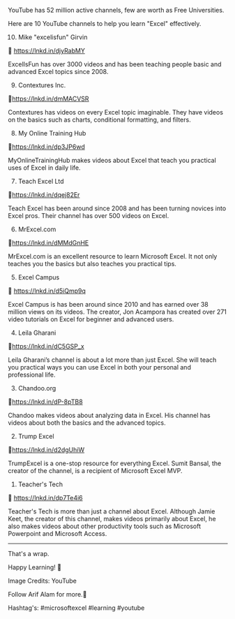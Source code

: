   YouTube has 52 million active channels, few are worth as Free Universities.

Here are 10 YouTube channels to help you learn "Excel" effectively.

10. Mike "excelisfun" Girvin

📍 https://lnkd.in/djyRabMY

ExcelIsFun has over 3000 videos and has been teaching people basic and advanced Excel topics since 2008.

9. Contextures Inc.

📍https://lnkd.in/dmMACVSR

Contextures has videos on every Excel topic imaginable. They have videos on the basics such as charts, conditional formatting, and filters.

8. My Online Training Hub

📍https://lnkd.in/dp3JP6wd

MyOnlineTrainingHub makes videos about Excel that teach you practical uses of Excel in daily life.

7. Teach Excel Ltd

📍https://lnkd.in/dqej82Er

Teach Excel has been around since 2008 and has been turning novices into Excel pros. Their channel has over 500 videos on Excel.

6. MrExcel.com

📍https://lnkd.in/dMMdGnHE

MrExcel.com is an excellent resource to learn Microsoft Excel. It not only teaches you the basics but also teaches you practical tips.

5. Excel Campus

📍 https://lnkd.in/d5iQmp9q

Excel Campus is has been around since 2010 and has earned over 38 million views on its videos. The creator, Jon Acampora has created over 271 video tutorials on Excel for beginner and advanced users.

4. Leila Gharani

📍https://lnkd.in/dC5GSP_x

Leila Gharani’s channel is about a lot more than just Excel. She will teach you practical ways you can use Excel in both your personal and professional life.

3. Chandoo.org

📍https://lnkd.in/dP-8pTB8

Chandoo makes videos about analyzing data in Excel. His channel has videos about both the basics and the advanced topics.

2. Trump Excel

📍https://lnkd.in/d2dgUhiW

TrumpExcel is a one-stop resource for everything Excel. Sumit Bansal, the creator of the channel, is a recipient of Microsoft Excel MVP.

1. Teacher's Tech

📍 https://lnkd.in/dp7Te4i6

Teacher's Tech is more than just a channel about Excel. Although Jamie Keet, the creator of this channel, makes videos primarily about Excel, he also makes videos about other productivity tools such as Microsoft Powerpoint and Microsoft Access.

------------------
That's a wrap.

Happy Learning! 🙌

Image Credits: YouTube

Follow Arif Alam for more.📌

Hashtag's: #microsoftexcel #learning #youtube
